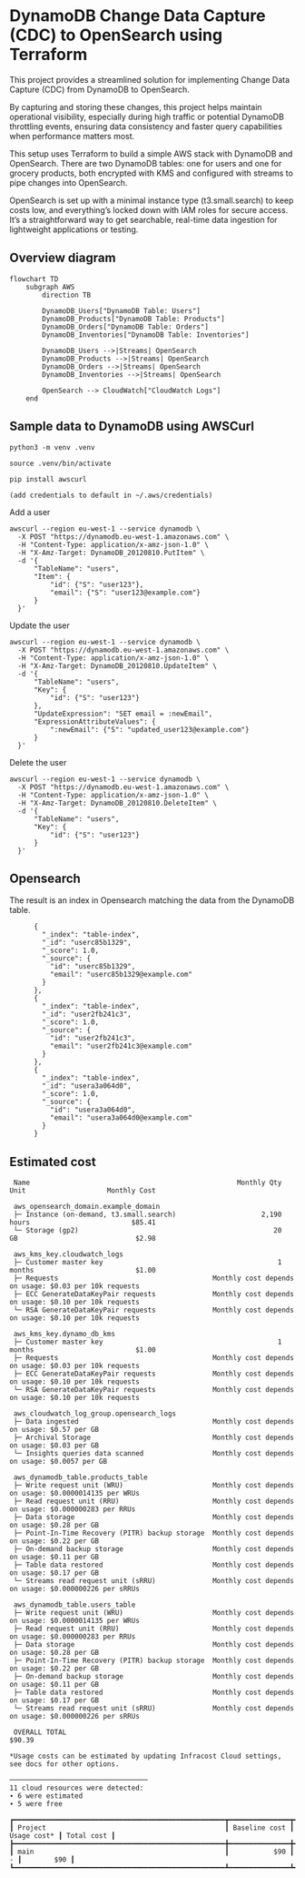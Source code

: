 # DynamoDB Change Data Capture (CDC) to OpenSearch using Terraform

This project provides a streamlined solution for implementing Change Data Capture (CDC) from DynamoDB to OpenSearch.

By capturing and storing these changes, this project helps maintain operational visibility, especially during high traffic or potential DynamoDB throttling events, ensuring data consistency and faster query capabilities when performance matters most.

This setup uses Terraform to build a simple AWS stack with DynamoDB and OpenSearch. There are two DynamoDB tables: one for users and one for grocery products, both encrypted with KMS and configured with streams to pipe changes into OpenSearch.

 OpenSearch is set up with a minimal instance type (t3.small.search) to keep costs low, and everything’s locked down with IAM roles for secure access. It’s a straightforward way to get searchable, real-time data ingestion for lightweight applications or testing.

## Overview diagram

```mermaid
flowchart TD
    subgraph AWS
        direction TB

        DynamoDB_Users["DynamoDB Table: Users"]
        DynamoDB_Products["DynamoDB Table: Products"]
        DynamoDB_Orders["DynamoDB Table: Orders"]
        DynamoDB_Inventories["DynamoDB Table: Inventories"]

        DynamoDB_Users -->|Streams| OpenSearch
        DynamoDB_Products -->|Streams| OpenSearch
        DynamoDB_Orders -->|Streams| OpenSearch
        DynamoDB_Inventories -->|Streams| OpenSearch

        OpenSearch --> CloudWatch["CloudWatch Logs"]
    end
```

## Sample data to DynamoDB using AWSCurl

```
python3 -m venv .venv

source .venv/bin/activate

pip install awscurl

(add credentials to default in ~/.aws/credentials)
```

Add a user

```
awscurl --region eu-west-1 --service dynamodb \
  -X POST "https://dynamodb.eu-west-1.amazonaws.com" \
  -H "Content-Type: application/x-amz-json-1.0" \
  -H "X-Amz-Target: DynamoDB_20120810.PutItem" \
  -d '{
      "TableName": "users",
      "Item": {
          "id": {"S": "user123"},
          "email": {"S": "user123@example.com"}
      }
  }'
```

Update the user

```
awscurl --region eu-west-1 --service dynamodb \
  -X POST "https://dynamodb.eu-west-1.amazonaws.com" \
  -H "Content-Type: application/x-amz-json-1.0" \
  -H "X-Amz-Target: DynamoDB_20120810.UpdateItem" \
  -d '{
      "TableName": "users",
      "Key": {
          "id": {"S": "user123"}
      },
      "UpdateExpression": "SET email = :newEmail",
      "ExpressionAttributeValues": {
          ":newEmail": {"S": "updated_user123@example.com"}
      }
  }'
```

Delete the user

```
awscurl --region eu-west-1 --service dynamodb \
  -X POST "https://dynamodb.eu-west-1.amazonaws.com" \
  -H "Content-Type: application/x-amz-json-1.0" \
  -H "X-Amz-Target: DynamoDB_20120810.DeleteItem" \
  -d '{
      "TableName": "users",
      "Key": {
          "id": {"S": "user123"}
      }
  }'
```

## Opensearch

The result is an index in Opensearch matching the data from the DynamoDB table.

```
      {
        "_index": "table-index",
        "_id": "userc85b1329",
        "_score": 1.0,
        "_source": {
          "id": "userc85b1329",
          "email": "userc85b1329@example.com"
        }
      },
      {
        "_index": "table-index",
        "_id": "user2fb241c3",
        "_score": 1.0,
        "_source": {
          "id": "user2fb241c3",
          "email": "user2fb241c3@example.com"
        }
      },
      {
        "_index": "table-index",
        "_id": "usera3a064d0",
        "_score": 1.0,
        "_source": {
          "id": "usera3a064d0",
          "email": "usera3a064d0@example.com"
        }
      }
```


## Estimated cost

```
 Name                                                   Monthly Qty  Unit                    Monthly Cost

 aws_opensearch_domain.example_domain
 ├─ Instance (on-demand, t3.small.search)                     2,190  hours                         $85.41
 └─ Storage (gp2)                                                20  GB                             $2.98

 aws_kms_key.cloudwatch_logs
 ├─ Customer master key                                           1  months                         $1.00
 ├─ Requests                                      Monthly cost depends on usage: $0.03 per 10k requests
 ├─ ECC GenerateDataKeyPair requests              Monthly cost depends on usage: $0.10 per 10k requests
 └─ RSA GenerateDataKeyPair requests              Monthly cost depends on usage: $0.10 per 10k requests

 aws_kms_key.dynamo_db_kms
 ├─ Customer master key                                           1  months                         $1.00
 ├─ Requests                                      Monthly cost depends on usage: $0.03 per 10k requests
 ├─ ECC GenerateDataKeyPair requests              Monthly cost depends on usage: $0.10 per 10k requests
 └─ RSA GenerateDataKeyPair requests              Monthly cost depends on usage: $0.10 per 10k requests

 aws_cloudwatch_log_group.opensearch_logs
 ├─ Data ingested                                 Monthly cost depends on usage: $0.57 per GB
 ├─ Archival Storage                              Monthly cost depends on usage: $0.03 per GB
 └─ Insights queries data scanned                 Monthly cost depends on usage: $0.0057 per GB

 aws_dynamodb_table.products_table
 ├─ Write request unit (WRU)                      Monthly cost depends on usage: $0.0000014135 per WRUs
 ├─ Read request unit (RRU)                       Monthly cost depends on usage: $0.000000283 per RRUs
 ├─ Data storage                                  Monthly cost depends on usage: $0.28 per GB
 ├─ Point-In-Time Recovery (PITR) backup storage  Monthly cost depends on usage: $0.22 per GB
 ├─ On-demand backup storage                      Monthly cost depends on usage: $0.11 per GB
 ├─ Table data restored                           Monthly cost depends on usage: $0.17 per GB
 └─ Streams read request unit (sRRU)              Monthly cost depends on usage: $0.000000226 per sRRUs

 aws_dynamodb_table.users_table
 ├─ Write request unit (WRU)                      Monthly cost depends on usage: $0.0000014135 per WRUs
 ├─ Read request unit (RRU)                       Monthly cost depends on usage: $0.000000283 per RRUs
 ├─ Data storage                                  Monthly cost depends on usage: $0.28 per GB
 ├─ Point-In-Time Recovery (PITR) backup storage  Monthly cost depends on usage: $0.22 per GB
 ├─ On-demand backup storage                      Monthly cost depends on usage: $0.11 per GB
 ├─ Table data restored                           Monthly cost depends on usage: $0.17 per GB
 └─ Streams read request unit (sRRU)              Monthly cost depends on usage: $0.000000226 per sRRUs

 OVERALL TOTAL                                                                                    $90.39

*Usage costs can be estimated by updating Infracost Cloud settings, see docs for other options.

──────────────────────────────────
11 cloud resources were detected:
∙ 6 were estimated
∙ 5 were free

┏━━━━━━━━━━━━━━━━━━━━━━━━━━━━━━━━━━━━━━━━━━━━━━━━━━━━┳━━━━━━━━━━━━━━━┳━━━━━━━━━━━━━┳━━━━━━━━━━━━┓
┃ Project                                            ┃ Baseline cost ┃ Usage cost* ┃ Total cost ┃
┣━━━━━━━━━━━━━━━━━━━━━━━━━━━━━━━━━━━━━━━━━━━━━━━━━━━━╋━━━━━━━━━━━━━━━╋━━━━━━━━━━━━━╋━━━━━━━━━━━━┫
┃ main                                               ┃           $90 ┃           - ┃        $90 ┃
┗━━━━━━━━━━━━━━━━━━━━━━━━━━━━━━━━━━━━━━━━━━━━━━━━━━━━┻━━━━━━━━━━━━━━━┻━━━━━━━━━━━━━┻━━━━━━━━━━━━┛
```



